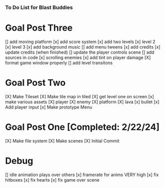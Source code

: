 ### To Do List for Blast Buddies

# Goal Post Three
[] add moving platform
[x] add score system
[x] add two levels
    [x] level 2
    [x] level 3
[x] add background music
[] add menu tweens
[x] add credits
    [x] update credits (when finished)
[] update the player controls scene
[] add sources in code
[x] scrolling enemies
[x] add tint on player damage
[X] format game window properly
[] add level transitons


# Goal Post Two
[X] Make Tileset 
[X] Make tile map in tiled
[X] get level one on screen
[x] make various assets
    [X] player
    [X] enemy
    [X] platform
    [X] lava
    [x] bullet
[x] Add player input
[x] Make prototype Menu

# Goal Post One [Completed: 2/22/24]
[X] Make file system
[X] Make scenes
[X] Initial Commit

# Debug
 [] idle animation plays over others
 [x] framerate for anims VERY high
 [x] fix hitboxes
 [x] fix hearts
 [x] fix game over scene
